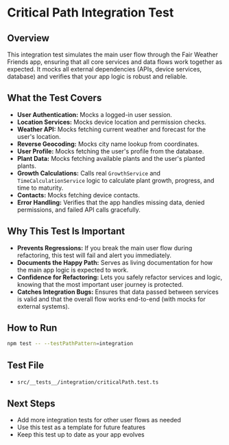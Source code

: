 # Critical Path Integration Test

## Overview

This integration test simulates the main user flow through the Fair Weather Friends app, ensuring that all core services and data flows work together as expected. It mocks all external dependencies (APIs, device services, database) and verifies that your app logic is robust and reliable.

## What the Test Covers

- **User Authentication:** Mocks a logged-in user session.
- **Location Services:** Mocks device location and permission checks.
- **Weather API:** Mocks fetching current weather and forecast for the user's location.
- **Reverse Geocoding:** Mocks city name lookup from coordinates.
- **User Profile:** Mocks fetching the user's profile from the database.
- **Plant Data:** Mocks fetching available plants and the user's planted plants.
- **Growth Calculations:** Calls real `GrowthService` and `TimeCalculationService` logic to calculate plant growth, progress, and time to maturity.
- **Contacts:** Mocks fetching device contacts.
- **Error Handling:** Verifies that the app handles missing data, denied permissions, and failed API calls gracefully.

## Why This Test Is Important

- **Prevents Regressions:** If you break the main user flow during refactoring, this test will fail and alert you immediately.
- **Documents the Happy Path:** Serves as living documentation for how the main app logic is expected to work.
- **Confidence for Refactoring:** Lets you safely refactor services and logic, knowing that the most important user journey is protected.
- **Catches Integration Bugs:** Ensures that data passed between services is valid and that the overall flow works end-to-end (with mocks for external systems).

## How to Run

```bash
npm test -- --testPathPattern=integration
```

## Test File

- `src/__tests__/integration/criticalPath.test.ts`

## Next Steps

- Add more integration tests for other user flows as needed
- Use this test as a template for future features
- Keep this test up to date as your app evolves
